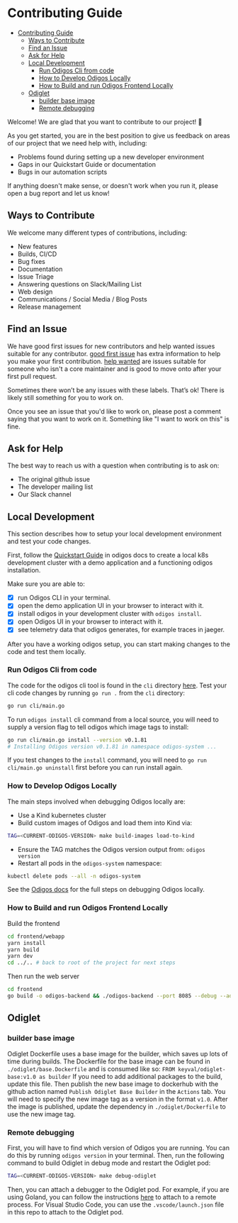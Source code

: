 # Contributing Guide

- [Contributing Guide](#contributing-guide)
  - [Ways to Contribute](#ways-to-contribute)
  - [Find an Issue](#find-an-issue)
  - [Ask for Help](#ask-for-help)
  - [Local Development](#local-development)
    - [Run Odigos Cli from code](#run-odigos-cli-from-code)
    - [How to Develop Odigos Locally](#how-to-develop-odigos-locally)
    - [How to Build and run Odigos Frontend Locally](#how-to-build-and-run-odigos-frontend-locally)
  - [Odiglet](#odiglet)
    - [builder base image](#builder-base-image)
    - [Remote debugging](#remote-debugging)

Welcome! We are glad that you want to contribute to our project! 💖

As you get started, you are in the best position to give us feedback on areas of
our project that we need help with, including:

- Problems found during setting up a new developer environment
- Gaps in our Quickstart Guide or documentation
- Bugs in our automation scripts

If anything doesn't make sense, or doesn't work when you run it, please open a
bug report and let us know!

## Ways to Contribute

We welcome many different types of contributions, including:

- New features
- Builds, CI/CD
- Bug fixes
- Documentation
- Issue Triage
- Answering questions on Slack/Mailing List
- Web design
- Communications / Social Media / Blog Posts
- Release management

## Find an Issue

We have good first issues for new contributors and help wanted issues suitable
for any contributor. [good first issue](https://github.com/odigos-io/odigos/labels/good%20first%20issue) has extra information to
help you make your first contribution. [help wanted](https://github.com/odigos-io/odigos/labels/help%20wanted) are issues
suitable for someone who isn't a core maintainer and is good to move onto after
your first pull request.

Sometimes there won’t be any issues with these labels. That’s ok! There is
likely still something for you to work on.

Once you see an issue that you'd like to work on, please post a comment saying
that you want to work on it. Something like "I want to work on this" is fine.

## Ask for Help

The best way to reach us with a question when contributing is to ask on:

- The original github issue
- The developer mailing list
- Our Slack channel

## Local Development

This section describes how to setup your local development environment
and test your code changes.

First, follow the [Quickstart Guide](https://docs.odigos.io/quickstart/introduction) in odigos docs to create a local k8s development cluster with a demo application and a functioning odigos installation.

Make sure you are able to:

- [x] run Odigos CLI in your terminal.
- [x] open the demo application UI in your browser to interact with it.
- [x] install odigos in your development cluster with `odigos install`.
- [x] open Odigos UI in your browser to interact with it.
- [x] see telemetry data that odigos generates, for example traces in jaeger.

After you have a working odigos setup, you can start making changes to the code and test them locally.

### Run Odigos Cli from code

The code for the odigos cli tool is found in the `cli` directory [here](https://github.com/odigos-io/odigos/tree/main/cli).
Test your cli code changes by running `go run .` from the `cli` directory:

```bash
go run cli/main.go
```

To run `odigos install` cli command from a local source, you will need to supply a version flag to tell odigos which image tags to install:

```bash
go run cli/main.go install --version v0.1.81
# Installing Odigos version v0.1.81 in namespace odigos-system ...
```

If you test changes to the `install` command, you will need to `go run cli/main.go uninstall` first before you can run install again.

### How to Develop Odigos Locally

The main steps involved when debugging Odigos locally are:

- Use a Kind kubernetes cluster
- Build custom images of Odigos and load them into Kind via:

```bash
TAG=<CURRENT-ODIGOS-VERSION> make build-images load-to-kind
```

- Ensure the TAG matches the Odigos version output from: `odigos version`
- Restart all pods in the `odigos-system` namespace:

```bash
kubectl delete pods --all -n odigos-system
```

See the [Odigos docs](https://docs.odigos.io/intro) for the full steps on debugging Odigos locally.

### How to Build and run Odigos Frontend Locally

Build the frontend

```bash
cd frontend/webapp 
yarn install
yarn build
yarn dev
cd ../.. # back to root of the project for next steps
```

Then run the web server

```bash
cd frontend
go build -o odigos-backend && ./odigos-backend --port 8085 --debug --address 0.0.0.0
```

## Odiglet

### builder base image

Odiglet Dockerfile uses a base image for the builder, which saves up lots of time during builds. The Dockerfile for the base image can be found in `./odiglet/base.Dockerfile` and is consumed like so: `FROM keyval/odiglet-base:v1.0 as builder`
If you need to add additional packages to the build, update this file. Then publish the new base image to dockerhub with the github action named `Publish Odiglet Base Builder` in the `Actions` tab.
You will need to specify the new image tag as a version in the format `v1.0`.
After the image is published, update the dependency in `./odiglet/Dockerfile` to use the new image tag.

### Remote debugging

First, you will have to find which version of Odigos you are running. You can do this by running `odigos version` in your terminal.
Then, run the following command to build Odiglet in debug mode and restart the Odiglet pod:

```bash
TAG=<CURRENT-ODIGOS-VERSION> make debug-odiglet
```

Then, you can attach a debugger to the Odiglet pod. For example, if you are using Goland, you can follow the instructions [here](https://www.jetbrains.com/help/go/attach-to-running-go-processes-with-debugger.html#step-3-create-the-remote-run-debug-configuration-on-the-client-computer) to attach to a remote process.
For Visual Studio Code, you can use the `.vscode/launch.json` file in this repo to attach to the Odiglet pod.
